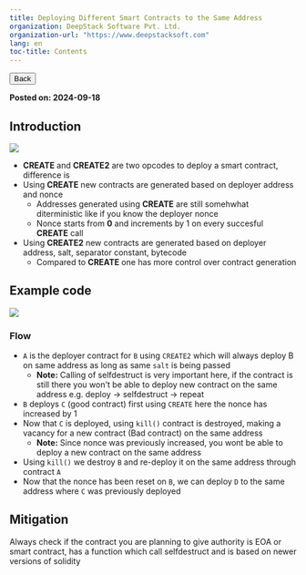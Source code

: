 ```yaml
---
title: Deploying Different Smart Contracts to the Same Address
organization: DeepStack Software Pvt. Ltd.
organization-url: "https://www.deepstacksoft.com"
lang: en
toc-title: Contents
---
```


<nav>
  <a href="index.html"><button>Back</button></a>
</nav>

**Posted on: 2024-09-18**

## Introduction

[![](https://portal.wireit.in/uploads/images/gallery/2024-10/scaled-1680-/inbSVwdYqYLiAtor-image-1727789740275.png)](https://portal.wireit.in/uploads/images/gallery/2024-10/inbSVwdYqYLiAtor-image-1727789740275.png)

- **CREATE** and **CREATE2** are two opcodes to deploy a smart contract, difference is
- Using **CREATE** new contracts are generated based on deployer address and nonce
  - Addresses generated using **CREATE** are still somehwhat diterministic like if you know the deployer nonce
  - Nonce starts from **0** and increments by 1 on every succesful **CREATE** call
- Using **CREATE2** new contracts are generated based on deployer address, salt, separator constant, bytecode
  - Compared to **CREATE** one has more control over contract generation

## Example code

![](carbon-3.png)

### Flow

- `A` is the deployer contract for `B` using `CREATE2` which will always deploy B on same address as long as same `salt` is being passed
  - **Note:** Calling of selfdestruct is very important here, if the contract is still there you won't be able to deploy new contract on the same address e.g. deploy -> selfdestruct -> repeat
- `B` deploys `C` (good contract) first using `CREATE` here the nonce has increased by 1
- Now that `C` is deployed, using `kill()` contract is destroyed, making a vacancy for a new contract (Bad contract) on the same address
  - **Note:** Since nonce was previously increased, you wont be able to deploy a new contract on the same address
- Using `kill()` we destroy `B` and re-deploy it on the same address through contract `A`
- Now that the nonce has been reset on `B`, we can deploy `D` to the same address where `C` was previously deployed

## Mitigation

Always check if the contract you are planning to give authority is EOA or smart contract, has a function which call selfdestruct and is based on newer versions of solidity
